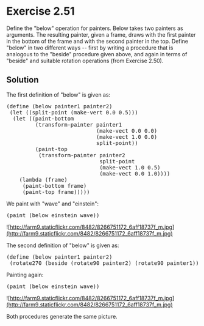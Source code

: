 Exercise 2.51
============= 

Define the "below" operation for painters. Below takes two painters as arguments. The resulting 
painter, given a frame, draws with the first painter in the bottom of the frame and with the 
second painter in the top. Define "below" in two different ways -- first by writing a procedure 
that is analogous to the "beside" procedure given above, and again in terms of "beside" and suitable 
rotation operations (from Exercise 2.50).

Solution
-------- 

The first definition of "below" is given as:

<pre>
(define (below painter1 painter2)
 (let ((split-point (make-vert 0.0 0.5)))
  (let ((paint-bottom
         (transform-painter painter1
                            (make-vect 0.0 0.0)
                            (make-vect 1.0 0.0)
                            split-point))
         (paint-top
          (transform-painter painter2
                             split-point
                             (make-vect 1.0 0.5)
                             (make-vect 0.0 1.0))))
    (lambda (frame)
     (paint-bottom frame)
     (paint-top frame)))))
</pre>

We paint with "wave" and "einstein":

<pre>
(paint (below einstein wave))
</pre>

![http://farm9.staticflickr.com/8482/8266751172_6aff18737f_m.jpg](http://farm9.staticflickr.com/8482/8266751172_6aff18737f_m.jpg)

The second definition of "below" is given as:

<pre>
(define (below painter1 painter2)
 (rotate270 (beside (rotate90 painter2) (rotate90 painter1))))
</pre>

Painting again:

<pre>
(paint (below einstein wave))
</pre>

![http://farm9.staticflickr.com/8482/8266751172_6aff18737f_m.jpg](http://farm9.staticflickr.com/8482/8266751172_6aff18737f_m.jpg)

Both procedures generate the same picture.